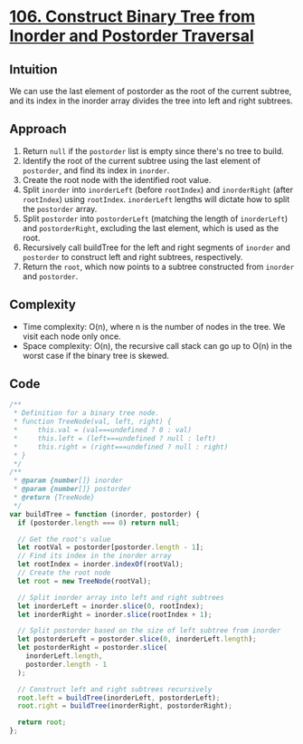 # [106. Construct Binary Tree from Inorder and Postorder Traversal](https://leetcode.com/problems/construct-binary-tree-from-inorder-and-postorder-traversal/description/)

## Intuition

We can use the last element of postorder as the root of the current subtree, and its index in the inorder array divides the tree into left and right subtrees.

## Approach

1. Return `null` if the `postorder` list is empty since there's no tree to build.
2. Identify the root of the current subtree using the last element of `postorder`, and find its index in `inorder`.
3. Create the root node with the identified root value.
4. Split `inorder` into `inorderLeft` (before `rootIndex`) and `inorderRight` (after `rootIndex`) using `rootIndex`. `inorderLeft` lengths will dictate how to split the `postorder` array.
5. Split `postorder` into `postorderLeft` (matching the length of `inorderLeft`) and `postorderRight`, excluding the last element, which is used as the root.
6. Recursively call buildTree for the left and right segments of `inorder` and `postorder` to construct left and right subtrees, respectively.
7. Return the `root`, which now points to a subtree constructed from `inorder` and `postorder`.

## Complexity

- Time complexity: O(n), where n is the number of nodes in the tree. We visit each node only once.
- Space complexity: O(n), the recursive call stack can go up to O(n) in the worst case if the binary tree is skewed.

## Code

```javascript
/**
 * Definition for a binary tree node.
 * function TreeNode(val, left, right) {
 *     this.val = (val===undefined ? 0 : val)
 *     this.left = (left===undefined ? null : left)
 *     this.right = (right===undefined ? null : right)
 * }
 */
/**
 * @param {number[]} inorder
 * @param {number[]} postorder
 * @return {TreeNode}
 */
var buildTree = function (inorder, postorder) {
  if (postorder.length === 0) return null;

  // Get the root's value
  let rootVal = postorder[postorder.length - 1];
  // Find its index in the inorder array
  let rootIndex = inorder.indexOf(rootVal);
  // Create the root node
  let root = new TreeNode(rootVal);

  // Split inorder array into left and right subtrees
  let inorderLeft = inorder.slice(0, rootIndex);
  let inorderRight = inorder.slice(rootIndex + 1);

  // Split postorder based on the size of left subtree from inorder
  let postorderLeft = postorder.slice(0, inorderLeft.length);
  let postorderRight = postorder.slice(
    inorderLeft.length,
    postorder.length - 1
  );

  // Construct left and right subtrees recursively
  root.left = buildTree(inorderLeft, postorderLeft);
  root.right = buildTree(inorderRight, postorderRight);

  return root;
};
```
